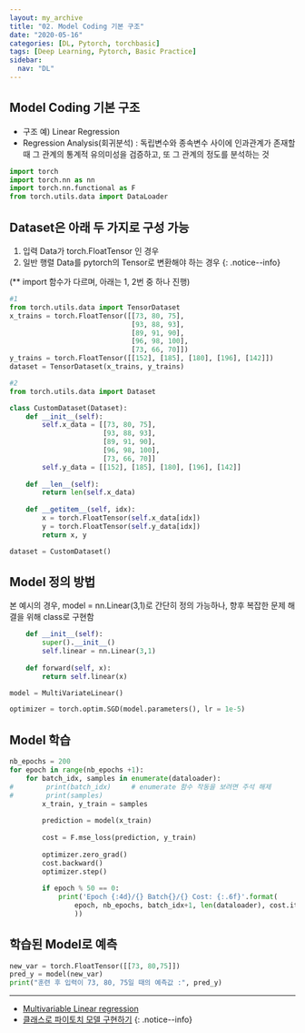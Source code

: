 ```yaml
---
layout: my_archive
title: "02. Model Coding 기본 구조"
date: "2020-05-16"
categories: [DL, Pytorch, torchbasic]
tags: [Deep Learning, Pytorch, Basic Practice]
sidebar:
  nav: "DL"
---
```


## Model Coding 기본 구조

- 구조 예) Linear Regression
- Regression Analysis(회귀분석) : 독립변수와 종속변수 사이에 인과관계가 존재할 때 그 관계의 통계적 유의미성을 검증하고, 또 그 관계의 정도를 분석하는 것

```python
import torch
import torch.nn as nn
import torch.nn.functional as F
from torch.utils.data import DataLoader
```
## Dataset은 아래 두 가지로 구성 가능

1. 입력 Data가 torch.FloatTensor 인 경우
2. 일반 행렬 Data를 pytorch의 Tensor로 변환해야 하는 경우
{: .notice--info}

(** import 함수가 다르며, 아래는 1, 2번 중 하나 진행)

```python
#1
from torch.utils.data import TensorDataset
x_trains = torch.FloatTensor([[73, 80, 75],
                              [93, 88, 93],
                              [89, 91, 90],
                              [96, 98, 100],
                              [73, 66, 70]])
y_trains = torch.FloatTensor([[152], [185], [180], [196], [142]])
dataset = TensorDataset(x_trains, y_trains)
```

```python
#2
from torch.utils.data import Dataset

class CustomDataset(Dataset):
    def __init__(self):
        self.x_data = [[73, 80, 75],
                       [93, 88, 93],
                       [89, 91, 90],
                       [96, 98, 100],
                       [73, 66, 70]]
        self.y_data = [[152], [185], [180], [196], [142]]
    
    def __len__(self):
        return len(self.x_data)
    
    def __getitem__(self, idx):
        x = torch.FloatTensor(self.x_data[idx])
        y = torch.FloatTensor(self.y_data[idx])
        return x, y

dataset = CustomDataset()
```
## Model 정의 방법

본 예시의 경우, model = nn.Linear(3,1)로 간단히 정의 가능하나, 향후 복잡한 문제 해결을 위해 class로 구현함

```python
    def __init__(self):
        super().__init__()
        self.linear = nn.Linear(3,1)
        
    def forward(self, x):
        return self.linear(x)

model = MultiVariateLinear()

optimizer = torch.optim.SGD(model.parameters(), lr = 1e-5)
```

## Model 학습

```python
nb_epochs = 200
for epoch in range(nb_epochs +1):
    for batch_idx, samples in enumerate(dataloader):
#        print(batch_idx)     # enumerate 함수 작동을 보려면 주석 해제
#        print(samples)
        x_train, y_train = samples
        
        prediction = model(x_train)
        
        cost = F.mse_loss(prediction, y_train)
        
        optimizer.zero_grad()
        cost.backward()
        optimizer.step()
        
        if epoch % 50 == 0:
            print('Epoch {:4d}/{} Batch{}/{} Cost: {:.6f}'.format(
                epoch, nb_epochs, batch_idx+1, len(dataloader), cost.item()
                ))
```
## 학습된 Model로 예측

```python
new_var = torch.FloatTensor([[73, 80,75]])
pred_y = model(new_var)
print("훈련 후 입력이 73, 80, 75일 때의 예측값 :", pred_y)
```
---
- [Multivariable Linear regression](https://wikidocs.net/54841)
- [클래스로 파이토치 모델 구현하기](https://wikidocs.net/60036)
{: .notice--info}